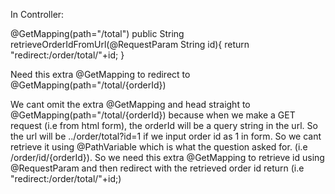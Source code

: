 
In Controller:

@GetMapping(path="/total")
    public String retrieveOrderIdFromUrl(@RequestParam String id){
        return "redirect:/order/total/"+id;
    }

Need this extra @GetMapping to redirect to @GetMapping(path="/total/{orderId})

We cant omit the extra @GetMapping and head straight to @GetMapping(path="/total/{orderId}) because when we make a GET request (i.e from html form), the orderId will be a query string in the url. So the url will be ../order/total?id=1 if we input order id as 1 in form. So we cant retrieve it using @PathVariable which is what the question asked for. 
(i.e /order/id/{orderId}). So we need this extra @GetMapping to retrieve id using @RequestParam and then redirect with the retrieved order id return 
(i.e "redirect:/order/total/"+id;)



